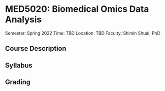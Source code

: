 # MED5020: Biomedical Omics Data Analysis
Semester: Spring 2022
Time: TBD
Location: TBD
Faculty: Shimin Shuai, PhD

## Course Description
## Syllabus
## Grading
